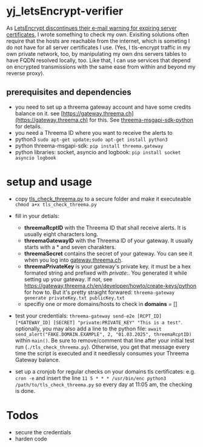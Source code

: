 # yj_letsEncrypt-verifier
As [LetsEncrypt discontinues their e-mail warning for expiring server certificates](https://letsencrypt.org/2025/01/22/ending-expiration-emails/), I wrote something to check my own. Exisiting solutions often require that the hosts are reachable from the internet, which is someting I do not have for all server certificates I use. 
(Yes, I tls-encrypt traffic in my own private network, too, by manipulating my own dns servers tables to have FQDN resolved locally, too. Like that, I can use services that depend on encrypted transmissions with the same ease from within and beyond my reverse proxy).

## prerequisites and dependencies
- you need to set up a threema gateway account and have some credits balance on it. see [https://gateway.threema.ch](https://gateway.threema.ch) for this. See [threema-msgapi-sdk-python](https://github.com/threema-ch/threema-msgapi-sdk-python/) for details.
- you need a Threema ID where you want to receive the alerts to
- python3 `sudo apt-get update;sudo apt-get install python3`
- python threema-msgapi-sdk: `pip install threema.gateway`
- python libraries: socket, asyncio and logbook: `pip install socket asyncio logbook`
# setup and usage
- copy [tls_check_threema.py](https://github.com/yjeanrenaud/yj_letsEncrypt-verifier/blob/main/tls_check_threema.py) to a secure folder and make it executeable `chmod a+x tls_check_threema.py`
- fill in your detials:
  - **threemaRcptID** with the Threema ID that shall receive alerts. It is usually eight characters long.
  - **threemaGatewayID** with the Threema ID of your gateway. It usually starts with a * and seven charakters.
  - **threemaSecret** contains the secret of your gateway. You can see it when you log into [gateway.threema.ch](https://gateway.threema.ch).
  - **threemaPrivateKey** is your gateway's private key. it must be a hex formated string and prefixed with *private:*.
    You generated it while setting up your gateway. If not, see [https://gateway.threema.ch/en/developer/howto/create-keys/python ](https://gateway.threema.ch/en/developer/howto/create-keys/python) for how to. But it's pretty straight forwared: `threema-gateway generate privateKey.txt publicKey.txt`
  - specifiy one or more domains/hosts to check in **domains** = []

- test your credentials:
    `threema-gateway send-e2e [RCPT_ID] [*GATEWAY_ID] [SECRET] "private:PRIVATE_KEY" "This is a test"`.
     optionally, you may also add a line to the python file: `await send_alert("FAKE.DOMAIN.EXAMPLE", 2, "01.03.2025", threemaRcptID)` within `main()`. Be sure to remove/comment that line after your initial test run (`./tls_check_threema.py`). Otherwise, you get that message every time the script is executed and it needlessly consumes your Threema Gateway balance.
- set up a cronjob for regular checks on your domains tls certificates:
  e.g. `cron -e` and insert the line `11 5 * * * /usr/bin/enc python3 /path/to/tls_check_threema.py` so every day at 11:05 am, the checking is done.

# Todos
- secure the credentials
- harden code
